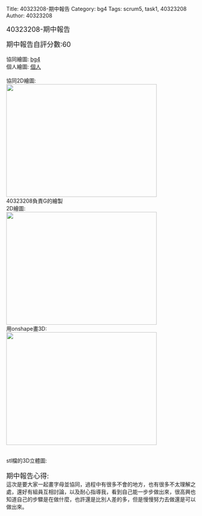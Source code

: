 Title: 40323208-期中報告
Category: bg4
Tags: scrum5, task1, 40323208
Author: 40323208

<font size="4">40323208-期中報告</font>

<!-- PELICAN_END_SUMMARY -->
<font size="4">期中報告自評分數:60</font>
</br>
</br>
協同繪圖: <a href="http://cdw2bg4-40323201.rhcloud.com/bg4/taskbg4">bg4</a>
</br>
個人繪圖: <a href="http://bg4scrum5-40323208.rhcloud.com/bg4/scrum5_G">個人</a>
</br>
</br>
協同2D繪圖:
</br>
<img src="http://i.imgur.com/VzSSrxa.png"  width="400" height="300">
</img>
</br>
40323208負責G的繪製
</br>
2D繪圖:
</br>
<img src="http://i.imgur.com/FCGXHYk.png"  width="400" height="300">
</img>
</br>
用onshape畫3D:
</br>
<img src="http://i.imgur.com/Jtws1Ff.png"  width="400" height="300">
</img>
</br>

</br>
stl檔的3D立體圖:
</br>
<script src="https://embed.github.com/view/3d/40323208/0501stl/master/40323208.stl"></script>

</br>
<font size="4">期中報告心得:</font>
</br>
這次是要大家一起畫字母並協同，過程中有很多不會的地方，也有很多不太理解之處，還好有組員互相討論，以及耐心指導我，看到自己能一步步做出來，很高興也知道自己的步驟是在做什麼，也許還是比別人差的多，但是慢慢努力去做還是可以做出來。